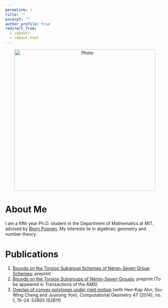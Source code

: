 ```yaml
---
permalink: /
title: ""
excerpt: ""
author_profile: true
redirect_from: 
  - /about/
  - /about.html
---
```


<p align="center">
  <img src="https://kweon7182.github.io/images/Pic_03.jpg?raw=true" alt="Photo" style="width: 450px;"/> 
</p>

# About Me
I am a fifth year Ph.D. student in the Department of Mathematics at MIT, advised by [Bjorn Poonen](http://www-math.mit.edu/~poonen/). My interests lie in algebraic geometry and number theory.

# Publications
1. [Bounds on the Torsion Subgroup Schemes of Néron-Severi Group Schemes](https://arxiv.org/abs/2008.01908); preprint
1. [Bounds on the Torsion Subgroups of Néron-Severi Groups](https://arxiv.org/abs/1902.02753); preprint (To be appeared in Transactions of the AMS)
1. [Overlap of convex polytopes under rigid motion](https://www.sciencedirect.com/science/article/pii/S0925772113000941) (with Hee-Kap Ahn; Siu-Wing Cheng and Juyoung Yon). 
Computational Geometry 47 (2014), no. 1, 15–24. 52B55 (52B11)
